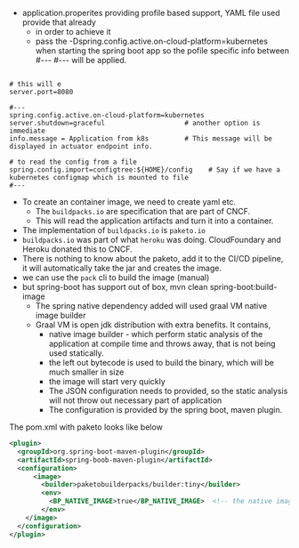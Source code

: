 
- application.properites providing profile based support, YAML file used provide that already
   - in order to achieve it
   - pass the -Dspring.config.active.on-cloud-platform=kubernetes when starting the spring boot app so the pofile specific info between #--- #--- will be applied.    
 ```properties
 
 # this will e
 server.port=8080
 
 #---
 spring.config.active.on-cloud-platform=kubernetes
 server.shutdown=graceful                    # another option is immediate
 info.message = Application from k8s         # This message will be displayed in actuator endpoint info.
 
 # to read the config from a file
 spring.config.import=configtree:${HOME}/config    # Say if we have a kubernetes configmap which is mounted to file
 #---

```
 - To create an container image, we need to create yaml etc.
   - The `buildpacks.io` are specification that are part of CNCF.
   - This will read the application artifacts and turn it into a container.
 - The implementation of `buildpacks.io` is `paketo.io`
 - `buildpacks.io` was part of what `heroku` was doing. CloudFoundary and Heroku donated this to CNCF.
 - There is nothing to know about the paketo, add it to the CI/CD pipeline, it will automatically take the jar and creates the image.
 -  we can use the `pack` cli to build the image (manual)
 -  but spring-boot has support out of box, mvn clean spring-boot:build-image 
    - The spring native dependency added will used graal VM native image builder
    - Graal VM is open jdk distribution with extra benefits. It contains, 
       - native image builder - which perform static analysis of the application at compile time and throws away, that is not being used statically.
       - the left out bytecode is used to build the binary, which will be much smaller in size
       - the image will start very quickly
       - The JSON configuration needs to provided, so the static analysis will not throw out necessary part of application
       - The configuration is provided by the spring boot, maven plugin.
  
  The pom.xml with paketo looks like below
  ```xml
  <plugin>
    <groupId>org.spring-boot-maven-plugin</groupId>
    <artifactId>spring-boob-maven-plugin</artifactId>
    <configuration>
        <image>
          <builder>paketobuilderpacks/builder:tiny</builder>
          <env>
            <BP_NATIVE_IMAGE>true</BP_NATIVE_IMAGE>  <!-- the native image is create by compiling the class, all files. this will take several minutes to compile. -->
          </env>
      </image>
    </configuration>
</plugin>
  ```
